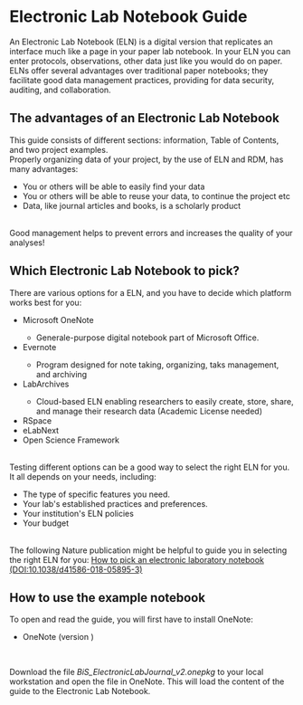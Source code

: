<h1> Electronic Lab Notebook Guide </h1>

An Electronic Lab Notebook (ELN) is a digital version that replicates an interface much like a page in your paper lab notebook. In your ELN you can enter protocols, observations, other data just like you would do on paper. ELNs offer several advantages over traditional paper notebooks; they facilitate good data management practices, providing for data security, auditing, and collaboration.

<h2> The advantages of an Electronic Lab Notebook </h2>
This guide consists of different sections: information, Table of Contents, and two project examples. <br>
Properly organizing data of your project, by the use of ELN and RDM, has many advantages:
<ul>
  <li>You or others will be able to easily find your data</li>
  <li>You or others will be able to reuse your data, to continue the project etc</li>
  <li>Data, like journal articles and books, is a scholarly product</li>
</ul>
<br>
Good management helps to prevent errors and increases the quality of your analyses!

<h2> Which Electronic Lab Notebook to pick?</h2>
There are various options for a ELN, and you have to decide which platform works best for you:<br>
<ul>
  <li>Microsoft OneNote</li>
  <ul><li>Generale-purpose digital notebook part of Microsoft Office.</li></ul>
  <li>Evernote</li>
  <ul><li>Program designed for note taking, organizing, taks management, and archiving</li></ul>
  <li>LabArchives</li>
  <ul><li>Cloud-based ELN enabling researchers to easily create, store, share, and manage their research data (Academic License needed)</li></ul>
  <li>RSpace</li>
  <li>eLabNext</li>
  <li>Open Science Framework </li>
</ul>
<br>
Testing different options can be a good way to select the right ELN for you. It all depends on your needs, including: <br>
<ul>
<li> The type of specific features you need. </li>
<li> Your lab's established practices and preferences. </li>
<li> Your institution's ELN policies </li>
 <li> Your budget </li> 
</ul>
<br>
The following Nature publication might be helpful to guide you in selecting the right ELN for you: <a href='https://www.nature.com/articles/d41586-018-05895-3'> How to pick an electronic laboratory notebook (DOI:10.1038/d41586-018-05895-3)</a>
<h2> How to use the example notebook </h2>
To open and read the guide, you will first have to install OneNote:
<ul>
  <li>OneNote (version )</li>
</ul>
<br>

Download the file <i>BiS_ElectronicLabJournal_v2.onepkg</i> to your local workstation and open the file in OneNote. This will load the content of the guide to the Electronic Lab Notebook.
